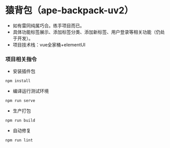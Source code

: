 # 猿背包（ape-backpack-uv2）
- 如有雷同纯属巧合。练手项目而已。
- 具体功能标签展示、添加标签分类、添加新标签、用户登录等相关功能（仍处于开发）。
- 项目技术栈：vue全家桶+elementUI

### 项目相关指令
- 安装插件包
```
npm install
```
- 编译运行测试环境
```
npm run serve
```
- 生产打包
```
npm run build
```
- 自动修复
```
npm run lint
```
